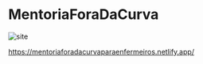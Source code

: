# MentoriaForaDaCurva

![site](https://github.com/joaoaugusto543/MentoriaForaDaCurva/assets/119535029/96f106b0-5205-4895-ae17-c53ffa0aaeee)

https://mentoriaforadacurvaparaenfermeiros.netlify.app/
